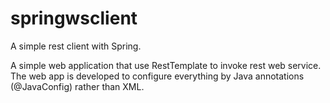 # springwsclient
A simple rest client with Spring.

A simple web application that use RestTemplate to invoke rest web service. 
The web app is developed to configure everything by Java annotations (@JavaConfig) rather than XML.
